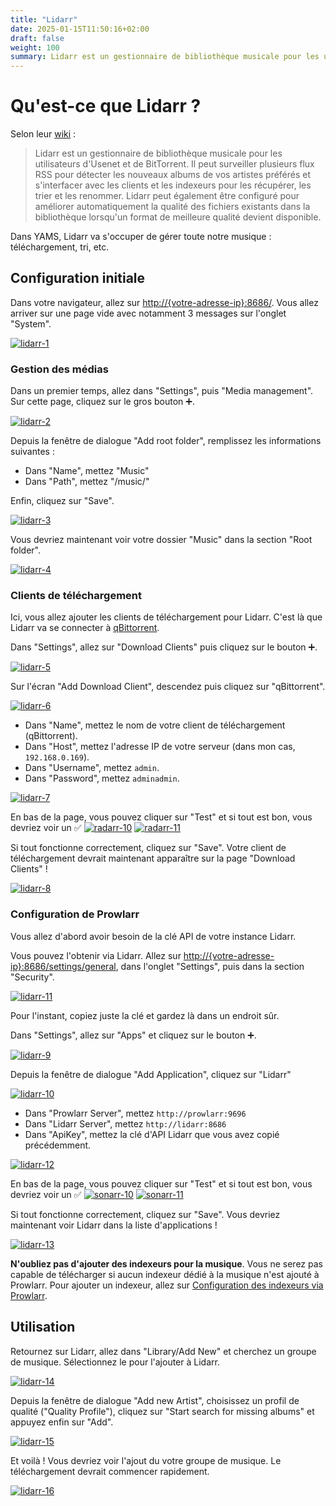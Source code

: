 ```yaml
---
title: "Lidarr"
date: 2025-01-15T11:50:16+02:00
draft: false
weight: 100
summary: Lidarr est un gestionnaire de bibliothèque musicale pour les utilisateurs d'Usenet et de BitTorrent. Il peut surveiller plusieurs flux RSS pour détecter les nouveaux albums de vos artistes préférés et s'interfacer avec les clients et les indexeurs pour les récupérer, les trier et les renommer. Lidarr peut également être configuré pour améliorer automatiquement la qualité des fichiers existants dans la bibliothèque lorsqu'un format de meilleure qualité devient disponible.
---
```


# Qu'est-ce que Lidarr ?

Selon leur [wiki](https://lidarr.audio/) :

> Lidarr est un gestionnaire de bibliothèque musicale pour les utilisateurs d'Usenet et de BitTorrent. Il peut surveiller plusieurs flux RSS pour détecter les nouveaux albums de vos artistes préférés et s'interfacer avec les clients et les indexeurs pour les récupérer, les trier et les renommer. Lidarr peut également être configuré pour améliorer automatiquement la qualité des fichiers existants dans la bibliothèque lorsqu'un format de meilleure qualité devient disponible.

Dans YAMS, Lidarr va s'occuper de gérer toute notre musique : téléchargement, tri, etc.

## Configuration initiale

Dans votre navigateur, allez sur [http://{votre-adresse-ip}:8686/](). Vous allez arriver sur une page vide avec notamment 3 messages sur l'onglet "System".

[![lidarr-1](/pics/lidarr-1.png)](/pics/lidarr-1.png)

### Gestion des médias

Dans un premier temps, allez dans "Settings", puis "Media management". Sur cette page, cliquez sur le gros bouton ➕.

[![lidarr-2](/pics/lidarr-2.png)](/pics/lidarr-2.png)

Depuis la fenêtre de dialogue "Add root folder", remplissez les informations suivantes :

-   Dans "Name", mettez "Music"
-   Dans "Path", mettez "/music/"

Enfin, cliquez sur "Save".

[![lidarr-3](/pics/lidarr-3.png)](/pics/lidarr-3.png)

Vous devriez maintenant voir votre dossier "Music" dans la section "Root folder".

[![lidarr-4](/pics/lidarr-4.png)](/pics/lidarr-4.png)

### Clients de téléchargement

Ici, vous allez ajouter les clients de téléchargement pour Lidarr. C'est là que Lidarr va se connecter à [qBittorrent](/config/qbittorrent).

Dans "Settings", allez sur "Download Clients" puis cliquez sur le bouton ➕.

[![lidarr-5](/pics/lidarr-5.png)](/pics/lidarr-5.png)

Sur l'écran "Add Download Client", descendez puis cliquez sur "qBittorrent".

[![lidarr-6](/pics/lidarr-6.png)](/pics/lidarr-6.png)

-   Dans "Name", mettez le nom de votre client de téléchargement (qBittorrent).
-   Dans "Host", mettez l'adresse IP de votre serveur (dans mon cas, `192.168.0.169`).
-   Dans "Username", mettez `admin`.
-   Dans "Password", mettez `adminadmin`.

[![lidarr-7](/pics/lidarr-7.png)](/pics/lidarr-7.png)

En bas de la page, vous pouvez cliquer sur "Test" et si tout est bon, vous devriez voir un ✅
[![radarr-10](/pics/radarr-10.png)](/pics/radarr-10.png)
[![radarr-11](/pics/radarr-11.png)](/pics/radarr-11.png)

Si tout fonctionne correctement, cliquez sur "Save". Votre client de téléchargement devrait maintenant apparaître sur la page "Download Clients" !

[![lidarr-8](/pics/lidarr-8.png)](/pics/lidarr-8.png)

### Configuration de Prowlarr

Vous allez d'abord avoir besoin de la clé API de votre instance Lidarr.

Vous pouvez l'obtenir via Lidarr. Allez sur [http://{votre-adresse-ip}:8686/settings/general](), dans l'onglet "Settings", puis dans la section "Security".

[![lidarr-11](/pics/lidarr-11.png)](/pics/lidarr-11.png)

Pour l'instant, copiez juste la clé et gardez là dans un endroit sûr.

Dans "Settings", allez sur "Apps" et cliquez sur le bouton ➕.

[![lidarr-9](/pics/lidarr-9.png)](/pics/lidarr-9.png)

Depuis la fenêtre de dialogue "Add Application", cliquez sur "Lidarr"

[![lidarr-10](/pics/lidarr-10.png)](/pics/lidarr-10.png)

-   Dans "Prowlarr Server", mettez `http://prowlarr:9696`
-   Dans "Lidarr Server", mettez `http://lidarr:8686`
-   Dans "ApiKey", mettez la clé d'API Lidarr que vous avez copié précédemment.

[![lidarr-12](/pics/lidarr-12.png)](/pics/lidarr-12.png)

En bas de la page, vous pouvez cliquer sur "Test" et si tout est bon, vous devriez voir un ✅
[![sonarr-10](/pics/sonarr-10.png)](/pics/sonarr-10.png)
[![sonarr-11](/pics/sonarr-11.png)](/pics/sonarr-11.png)

Si tout fonctionne correctement, cliquez sur "Save". Vous devriez maintenant voir Lidarr dans la liste d'applications !

[![lidarr-13](/pics/lidarr-13.png)](/pics/lidarr-13.png)

**N'oubliez pas d'ajouter des indexeurs pour la musique**. Vous ne serez pas capable de télécharger si aucun indexeur dédié à la musique n'est ajouté à Prowlarr. Pour ajouter un indexeur, allez sur [Configuration des indexeurs via Prowlarr](/config/prowlarr/#indexers).

## Utilisation

Retournez sur Lidarr, allez dans "Library/Add New" et cherchez un groupe de musique. Sélectionnez le pour l'ajouter à Lidarr.

[![lidarr-14](/pics/lidarr-14.png)](/pics/lidarr-14.png)

Depuis la fenêtre de dialogue "Add new Artist", choisissez un profil de qualité ("Quality Profile"), cliquez sur "Start search for missing albums" et appuyez enfin sur "Add".

[![lidarr-15](/pics/lidarr-15.png)](/pics/lidarr-15.png)

Et voilà ! Vous devriez voir l'ajout du votre groupe de musique. Le téléchargement devrait commencer rapidement.

[![lidarr-16](/pics/lidarr-16.png)](/pics/lidarr-16.png)
